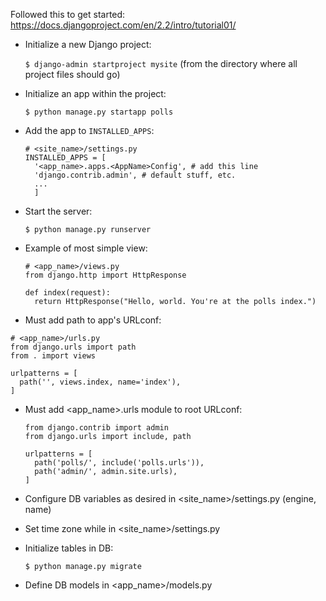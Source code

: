 Followed this to get started: https://docs.djangoproject.com/en/2.2/intro/tutorial01/


- Initialize a new Django project:

  `$ django-admin startproject mysite` (from the directory where all project files should go)
  
- Initialize an app within the project:

  `$ python manage.py startapp polls`
  
- Add the app to `INSTALLED_APPS`:

  ```
  # <site_name>/settings.py
  INSTALLED_APPS = [
    '<app_name>.apps.<AppName>Config', # add this line
    'django.contrib.admin', # default stuff, etc.
    ...
    ]
  ```

- Start the server:

  `$ python manage.py runserver`
  
- Example of most simple view:

  ```
  # <app_name>/views.py
  from django.http import HttpResponse
  
  def index(request):
    return HttpResponse("Hello, world. You're at the polls index.")
  ```
  
 - Must add path to app's URLconf:
 
  ```
  # <app_name>/urls.py
  from django.urls import path
  from . import views

  urlpatterns = [
    path('', views.index, name='index'),
  ]
  ```

- Must add <app_name>.urls module to root URLconf:

  ```
  from django.contrib import admin
  from django.urls import include, path

  urlpatterns = [
    path('polls/', include('polls.urls')),
    path('admin/', admin.site.urls),
  ]
  ```
    
- Configure DB variables as desired in <site_name>/settings.py (engine, name)

- Set time zone while in <site_name>/settings.py

- Initialize tables in DB:

  `$ python manage.py migrate`
  
- Define DB models in <app_name>/models.py
